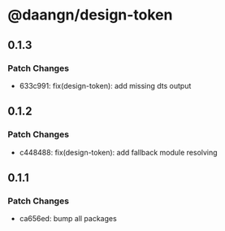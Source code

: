 # @daangn/design-token

## 0.1.3

### Patch Changes

- 633c991: fix(design-token): add missing dts output

## 0.1.2

### Patch Changes

- c448488: fix(design-token): add fallback module resolving

## 0.1.1

### Patch Changes

- ca656ed: bump all packages
